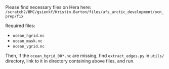 Please find necessary files on Hera here: `/scratch2/BMC/gsienkf/Kristin.Barton/files/ufs_arctic_development/ocn_prep/fix`

Required files:
* `ocean_hgrid.nc`
* `ocean_mask.nc`
* `ocean_vgrid.nc`

Then, if the `ocean_hgrid_00*.nc` are missing, find `extract_edges.py` in `utils/` directory, link to it in directory containing above files, and run.
